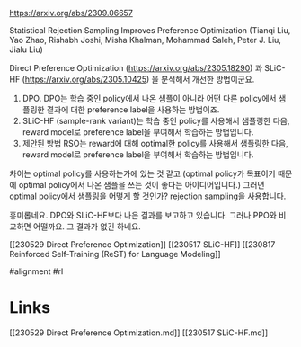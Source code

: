 https://arxiv.org/abs/2309.06657

Statistical Rejection Sampling Improves Preference Optimization (Tianqi Liu, Yao Zhao, Rishabh Joshi, Misha Khalman, Mohammad Saleh, Peter J. Liu, Jialu Liu)

Direct Preference Optimization (https://arxiv.org/abs/2305.18290) 과 SLiC-HF (https://arxiv.org/abs/2305.10425) 을 분석해서 개선한 방법이군요.

1. DPO. DPO는 학습 중인 policy에서 나온 샘플이 아니라 어떤 다른 policy에서 샘플링한 결과에 대한 preference label을 사용하는 방법이죠.
2. SLiC-HF (sample-rank variant)는 학습 중인 policy를 사용해서 샘플링한 다음, reward model로 preference label을 부여해서 학습하는 방법입니다.
3. 제안된 방법 RSO는 reward에 대해 optimal한 policy를 사용해서 샘플링한 다음, reward model로 preference label을 부여해서 학습하는 방법입니다.

차이는 optimal policy를 사용하는가에 있는 것 같고 (optimal policy가 목표이기 때문에 optimal policy에서 나온 샘플을 쓰는 것이 좋다는 아이디어입니다.) 그러면 optimal policy에서 샘플링을 어떻게 할 것인가? rejection sampling을 사용합니다.

흥미롭네요. DPO와 SLiC-HF보다 나은 결과를 보고하고 있습니다. 그러나 PPO와 비교하면 어떨까요. 그 결과가 없긴 하네요.

[[230529 Direct Preference Optimization]]
[[230517 SLiC-HF]]
[[230817 Reinforced Self-Training (ReST) for Language Modeling]]

#alignment #rl

# Links

[[230529 Direct Preference Optimization.md]]
[[230517 SLiC-HF.md]]